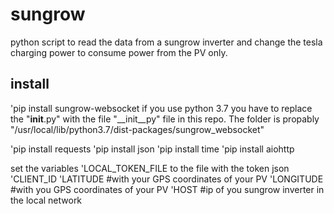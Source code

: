 # sungrow
python script to read the data from a sungrow inverter and change the tesla charging power to consume power from the PV only.

## install
'pip install sungrow-websocket
if you use python 3.7 you have to replace the "__init__.py" with the file "__init__py" file in this repo. The folder is propably "/usr/local/lib/python3.7/dist-packages/sungrow_websocket"

'pip install requests
'pip install json
'pip install time
'pip install aiohttp

set the variables
'LOCAL_TOKEN_FILE to the file with the token json
'CLIENT_ID
'LATITUDE #with your GPS coordinates of your PV
'LONGITUDE #with you GPS coordinates of your PV
'HOST #ip of you sungrow inverter in the local network
